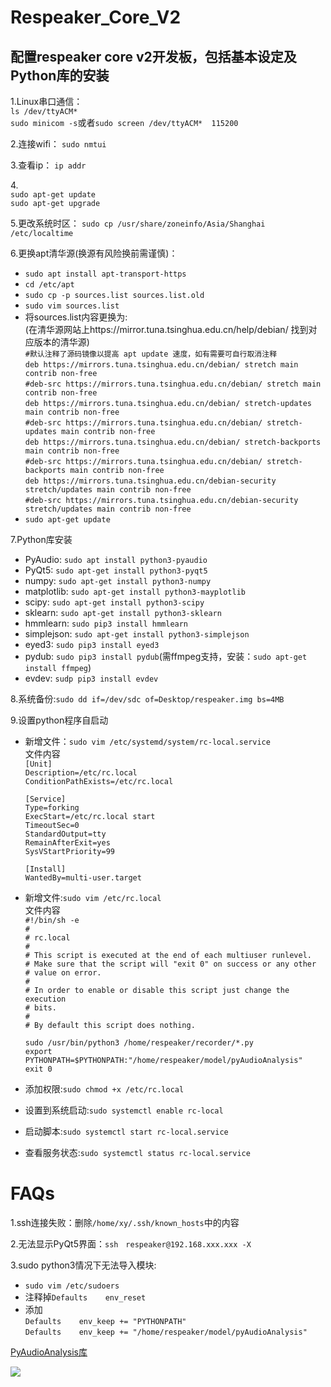 # Respeaker_Core_V2
配置respeaker core v2开发板，包括基本设定及Python库的安装
----------------------------------------------------
1.Linux串口通信：<br>
 `ls /dev/ttyACM*`<br>
 `sudo minicom -s`或者`sudo screen /dev/ttyACM*  115200`

2.连接wifi： `sudo nmtui`

3.查看ip： `ip addr`

4.<br>`sudo apt-get update`<br> `sudo apt-get upgrade`

5.更改系统时区： `sudo cp /usr/share/zoneinfo/Asia/Shanghai /etc/localtime`

6.更换apt清华源(换源有风险换前需谨慎)：<br>
  * `sudo apt install apt-transport-https`<br>
  * `cd /etc/apt`<br>
  * `sudo cp -p sources.list sources.list.old`<br>
  * `sudo vim sources.list`<br>
  * 将sources.list内容更换为:<br>
  (在清华源网站上https://mirror.tuna.tsinghua.edu.cn/help/debian/ 找到对应版本的清华源)<br>
   `#默认注释了源码镜像以提高 apt update 速度，如有需要可自行取消注释`<br>
   `deb https://mirrors.tuna.tsinghua.edu.cn/debian/ stretch main contrib non-free`<br>
   `#deb-src https://mirrors.tuna.tsinghua.edu.cn/debian/ stretch main contrib non-free`<br>
   `deb https://mirrors.tuna.tsinghua.edu.cn/debian/ stretch-updates main contrib non-free`<br>
   `#deb-src https://mirrors.tuna.tsinghua.edu.cn/debian/ stretch-updates main contrib non-free`<br>
   `deb https://mirrors.tuna.tsinghua.edu.cn/debian/ stretch-backports main contrib non-free`<br>
   `#deb-src https://mirrors.tuna.tsinghua.edu.cn/debian/ stretch-backports main contrib non-free`<br>
   `deb https://mirrors.tuna.tsinghua.edu.cn/debian-security stretch/updates main contrib non-free`<br>
   `#deb-src https://mirrors.tuna.tsinghua.edu.cn/debian-security stretch/updates main contrib non-free`<br>
  * `sudo apt-get update`<br>

7.Python库安装
  * PyAudio: `sudo apt install python3-pyaudio`<br>
  * PyQt5: `sudo apt-get install python3-pyqt5`<br>
  * numpy: `sudo apt-get install python3-numpy`<br>
  * matplotlib: `sudo apt-get install python3-mayplotlib`<br>
  * scipy: `sudo apt-get install python3-scipy`<br>
  * sklearn: `sudo apt-get install python3-sklearn`<br>
  * hmmlearn: `sudo pip3 install hmmlearn`<br>
  * simplejson: `sudo apt-get install python3-simplejson`<br>
  * eyed3: `sudo pip3 install eyed3`<br>
  * pydub: `sudo pip3 install pydub`(需ffmpeg支持，安装：`sudo apt-get install ffmpeg`) <br>
  * evdev: `sudp pip3 install evdev`<br>

8.系统备份:`sudo dd if=/dev/sdc of=Desktop/respeaker.img bs=4MB`<br>

9.设置python程序自启动
* 新增文件：`sudo vim /etc/systemd/system/rc-local.service`<br>
	 文件内容<br>
 `[Unit]`<br>
`Description=/etc/rc.local`<br>
`ConditionPathExists=/etc/rc.local`<br>

	`[Service]`<br>
`Type=forking`<br>
`ExecStart=/etc/rc.local start`<br>
`TimeoutSec=0`<br>
`StandardOutput=tty`<br>
`RemainAfterExit=yes`<br>
`SysVStartPriority=99`<br>
 
	`[Install]`<br>
`WantedBy=multi-user.target`<br>
* 新增文件:`sudo vim /etc/rc.local`<br>
  文件内容<br>
 `#!/bin/sh -e`<br>
  `#`<br>
  `# rc.local`<br>
  `#`<br>
  `# This script is executed at the end of each multiuser runlevel.`<br>
  `# Make sure that the script will "exit 0" on success or any other`<br>
  `# value on error.`<br>
  `#`<br>
  `# In order to enable or disable this script just change the execution`<br>
  `# bits.`<br>
  `#`<br>
  `# By default this script does nothing.`<br>

  `sudo /usr/bin/python3 /home/respeaker/recorder/*.py`<br>
  `export PYTHONPATH=$PYTHONPATH:"/home/respeaker/model/pyAudioAnalysis"`<br>
  `exit 0`<br>
  
 * 添加权限:`sudo chmod +x /etc/rc.local`
 * 设置到系统启动:`sudo systemctl enable rc-local`
 * 启动脚本:`sudo systemctl start rc-local.service`
 * 查看服务状态:`sudo systemctl status rc-local.service`
  
# FAQs
1.ssh连接失败：删除`/home/xy/.ssh/known_hosts`中的内容

2.无法显示PyQt5界面：`ssh　respeaker@192.168.xxx.xxx -X`

3.sudo python3情况下无法导入模块:<br>
  * `sudo vim /etc/sudoers`<br>
  * 注释掉`Defaults    env_reset`<br>
  * 添加<br>
  `Defaults    env_keep += "PYTHONPATH"`<br>
  `Defaults    env_keep += "/home/respeaker/model/pyAudioAnalysis"`<br>
 
[PyAudioAnalysis库](https://github.com/tyiannak/pyAudioAnalysis)

![](https://timgsa.baidu.com/timg?image&quality=80&size=b9999_10000&sec=1544368789184&di=062d69406e794ae6d836b7ca387a6563&imgtype=0&src=http%3A%2F%2Fimgsrc.baidu.com%2Fforum%2Fw%3D580%2Fsign%3D3d21336dfb039245a1b5e107b795a4a8%2F277603d3d539b600c41cca17ee50352ac45cb7fd.jpg)  

